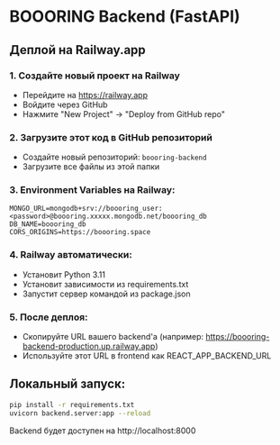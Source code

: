 # BOOORING Backend (FastAPI)

## Деплой на Railway.app

### 1. Создайте новый проект на Railway
- Перейдите на https://railway.app
- Войдите через GitHub
- Нажмите "New Project" → "Deploy from GitHub repo"

### 2. Загрузите этот код в GitHub репозиторий
- Создайте новый репозиторий: `boooring-backend`
- Загрузите все файлы из этой папки

### 3. Environment Variables на Railway:
```
MONGO_URL=mongodb+srv://boooring_user:<password>@boooring.xxxxx.mongodb.net/boooring_db
DB_NAME=boooring_db
CORS_ORIGINS=https://boooring.space
```

### 4. Railway автоматически:
- Установит Python 3.11
- Установит зависимости из requirements.txt
- Запустит сервер командой из package.json

### 5. После деплоя:
- Скопируйте URL вашего backend'а (например: https://boooring-backend-production.up.railway.app)
- Используйте этот URL в frontend как REACT_APP_BACKEND_URL

## Локальный запуск:
```bash
pip install -r requirements.txt
uvicorn backend.server:app --reload
```

Backend будет доступен на http://localhost:8000